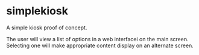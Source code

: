 # simplekiosk
A simple kiosk proof of concept.

The user will view a list of options in a web interfacei on the main screen. 
Selecting one will make appropriate content display on an alternate screen.
